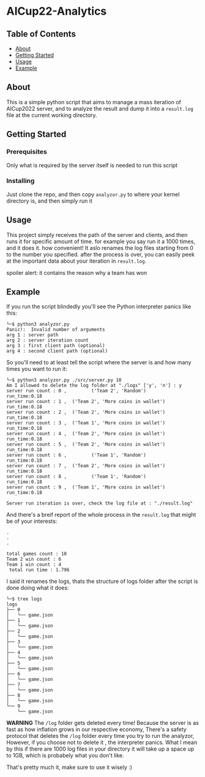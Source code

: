 # AICup22-Analytics

## Table of Contents

- [About](#about)
- [Getting Started](#getting_started)
- [Usage](#usage)
- [Example](#example)

## About <a name = "about"></a>

This is a simple python script that aims to manage a mass iteration of AICup2022 server, 
and to analyze the result and dump it into a `result.log` file at the current working directory.

## Getting Started <a name = "getting_started"></a>

### Prerequisites

Only what is required by the server itself is needed to run this script

### Installing

Just clone the repo, and then copy `analyzor.py` to where your kernel directory is, and then simply run it

## Usage <a name = "usage"></a>

This project simply receives the path of the server and clients, and then runs it for specific amount of time. for example you say run it a 1000 times, and it does it. how convenient! 
It aslo renames the log files starting from 0 to the number you specified.
after the process is over, you can easily peek at the important data about your iteration in `result.log`.

spoiler alert: it contains the reason why a team has won

## Example <a name = "example"></a>

If you run the script blindedly you'll see the Python interpreter panics like this:
```
└─$ python3 analyzor.py 
Panic!:  Invalid number of arguments 
arg 1 : server path
arg 2 : server iteration count
arg 3 : first client path (optional)
arg 4 : second client path (optional) 
```

So you'll need to at least tell the script where the server is and how many times you want to run it:
```
└─$ python3 analyzor.py ./src/server.py 10
Am I allowed to delete the log folder at "./logs" ['y', 'n'] : y
server run count : 0 ,         ('Team 2', 'Random')        run_time:0.18
server run count : 1 ,  ('Team 2', 'More coins in wallet') run_time:0.18
server run count : 2 ,  ('Team 2', 'More coins in wallet') run_time:0.18
server run count : 3 ,  ('Team 1', 'More coins in wallet') run_time:0.18
server run count : 4 ,  ('Team 2', 'More coins in wallet') run_time:0.18
server run count : 5 ,  ('Team 2', 'More coins in wallet') run_time:0.18
server run count : 6 ,         ('Team 1', 'Random')        run_time:0.18
server run count : 7 ,  ('Team 2', 'More coins in wallet') run_time:0.18
server run count : 8 ,         ('Team 1', 'Random')        run_time:0.18
server run count : 9 ,  ('Team 1', 'More coins in wallet') run_time:0.18

Server run iteration is over, check the log file at : "./result.log"
```

And there's a breif report of the whole process in the `result.log` that might be of your interests:

```
.
.
.

total games count : 10
Team 2 win count : 6
Team 1 win count : 4
 total run time : 1.796    
```

I said it renames the logs, thats the structure of logs folder after the script is done doing what it does:
```
└─$ tree logs       
logs
├── 0
│   └── game.json
├── 1
│   └── game.json
├── 2
│   └── game.json
├── 3
│   └── game.json
├── 4
│   └── game.json
├── 5
│   └── game.json
├── 6
│   └── game.json
├── 7
│   └── game.json
├── 8
│   └── game.json
└── 9
    └── game.json
```

**WARNING** 
The `/log` folder gets deleted every time!
Because the server is as fast as how inflation grows in our respective economy, There's a safety protocol that deletes the `/log` folder 
every time you try to run the analyzor, However, if you choose not to delete it , the interpreter panics.
What I mean by this if there are 1000 log files in your directory it will take up a space up to 1GB, which is probabely what you don't like.


That's pretty much it, make sure to use it wisely :)




